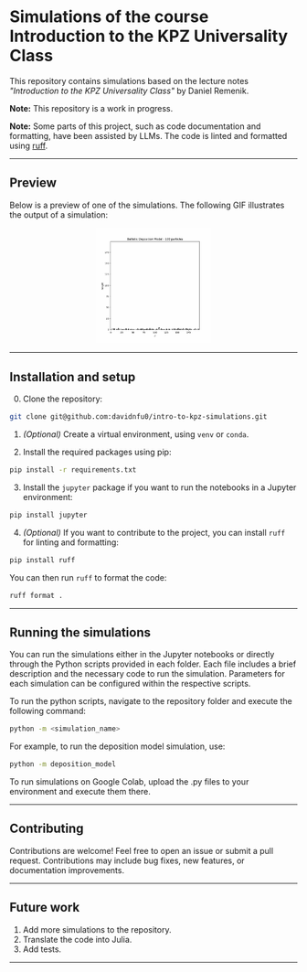 # Simulations of the course Introduction to the KPZ Universality Class

This repository contains simulations based on the lecture notes *"Introduction to the KPZ Universality Class"* by Daniel Remenik.

**Note:** This repository is a work in progress.

**Note:** Some parts of this project, such as code documentation and formatting, have been assisted by LLMs. The code is linted and formatted using [ruff](https://github.com/astral-sh/ruff).
___

## Preview

Below is a preview of one of the simulations. The following GIF illustrates the output of a simulation:

<div style="text-align: center;">
    <img src="resources/ballistic_deposition_model_animation.gif" alt="Simulation Preview" width="40%">
</div>

___

## Installation and setup

0. Clone the repository:

```bash
git clone git@github.com:davidnfu0/intro-to-kpz-simulations.git
```

1. *(Optional)* Create a virtual environment, using `venv` or `conda`.

2. Install the required packages using pip:

```bash
pip install -r requirements.txt
```

3. Install the `jupyter` package if you want to run the notebooks in a Jupyter environment:

```bash
pip install jupyter
```

4. *(Optional)* If you want to contribute to the project, you can install `ruff` for linting and formatting:

```bash
pip install ruff
```

You can then run `ruff` to format the code:

```bash
ruff format .
```
___

## Running the simulations
You can run the simulations either in the Jupyter notebooks or directly through the Python scripts provided in each folder. Each file includes a brief description and the necessary code to run the simulation. Parameters for each simulation can be configured within the respective scripts.

To run the python scripts, navigate to the repository folder and execute the following command:

```bash
python -m <simulation_name>
```

For example, to run the deposition model simulation, use:

```bash
python -m deposition_model
```

To run simulations on Google Colab, upload the .py files to your environment and execute them there.
___

## Contributing
Contributions are welcome! Feel free to open an issue or submit a pull request. Contributions may include bug fixes, new features, or documentation improvements.
___

## Future work
1. Add more simulations to the repository.
2. Translate the code into Julia.
3. Add tests.
___
